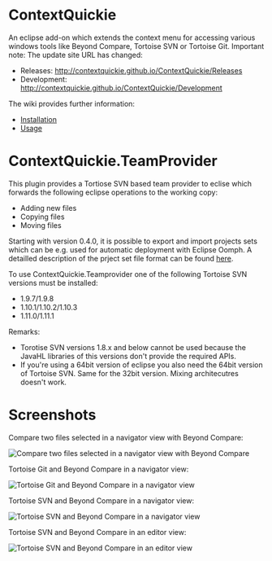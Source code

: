# ContextQuickie
An eclipse add-on which extends the context menu for accessing various windows tools like Beyond Compare, Tortoise SVN or Tortoise Git.
Important note: The update site URL has changed:
* Releases: http://contextquickie.github.io/ContextQuickie/Releases
* Development: http://contextquickie.github.io/ContextQuickie/Development

The wiki provides further information:
* [Installation](https://github.com/ContextQuickie/ContextQuickie/wiki/Installation)
* [Usage](https://github.com/ContextQuickie/ContextQuickie/wiki/Usage)

# ContextQuickie.TeamProvider
This plugin provides a Tortiose SVN based team provider to eclise which forwards the following eclipse operations to the working copy:
* Adding new files
* Copying files
* Moving files

Starting with version 0.4.0, it is possible to export and import projects sets which can be e.g. used for automatic deployment with Eclipse Oomph. A detailled description of the prject set file format can be found [here](https://github.com/ContextQuickie/ContextQuickie/wiki/Team-Project-Set-File-Format).

To use ContextQuickie.Teamprovider one of the following Tortoise SVN versions must be installed:
* 1.9.7/1.9.8
* 1.10.1/1.10.2/1.10.3
* 1.11.0/1.11.1

Remarks:
* Torotise SVN versions 1.8.x and below cannot be used because the JavaHL libraries of this versions don't provide the required APIs.
* If you're using a 64bit version of eclipse you also need the 64bit version of Tortoise SVN. Same for the 32bit version. Mixing architecutres doesn't work.

# Screenshots
Compare two files selected in a navigator view with Beyond Compare:

![Compare two files selected in a navigator view with Beyond Compare](https://github.com/ContextQuickie/ContextQuickie/blob/master/Images/CompareTwoFiles.png)

Tortoise Git and Beyond Compare in a navigator view:

![Tortoise Git and Beyond Compare in a navigator view](https://github.com/ContextQuickie/ContextQuickie/blob/master/Images/TortoiseGitAndBeyondCompare.png)

Tortoise SVN and Beyond Compare in a navigator view:

![Tortoise SVN and Beyond Compare in a navigator view](https://github.com/ContextQuickie/ContextQuickie/blob/master/Images/TortoiseSvnAndBeyondCompare.png)

Tortoise SVN and Beyond Compare in an editor view:

![Tortoise SVN and Beyond Compare in an editor view](https://github.com/ContextQuickie/ContextQuickie/blob/master/Images/TortoiseSvnAndBeyondCompareInEditor.png)
